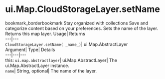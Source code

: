  
#  ui.Map.CloudStorageLayer.setName
bookmark_borderbookmark Stay organized with collections  Save and categorize content based on your preferences.
Sets the name of the layer. 
Returns this map layer.
Usage| Returns  
---|---  
`CloudStorageLayer.setName( _name_)`| ui.Map.AbstractLayer  
Argument| Type| Details  
---|---|---  
this: `ui.map.abstractlayer`| ui.Map.AbstractLayer| The ui.Map.AbstractLayer instance.  
`name`| String, optional| The name of the layer.  
